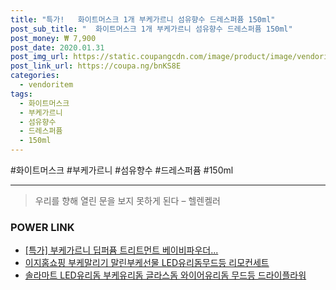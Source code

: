 ```yaml
--- 
title: "특가!   화이트머스크 1개 부케가르니 섬유향수 드레스퍼퓸 150ml" 
post_sub_title: "  화이트머스크 1개 부케가르니 섬유향수 드레스퍼퓸 150ml" 
post_money: ₩ 7,900 
post_date: 2020.01.31 
post_img_url: https://static.coupangcdn.com/image/product/image/vendoritem/2019/09/30/4577633608/bfd3e145-5f72-4e89-9dde-15087fae198a.jpg 
post_link_url: https://coupa.ng/bnKS8E 
categories: 
  - vendoritem 
tags: 
  - 화이트머스크 
  - 부케가르니 
  - 섬유향수 
  - 드레스퍼퓸 
  - 150ml 
--- 
```

  #화이트머스크 #부케가르니 #섬유향수 #드레스퍼퓸 #150ml 
<hr> 

> 우리를 향해 열린 문을 보지 못하게 된다  – 헬렌켈러 


### POWER LINK

* <a href="https://blog.naver.com/sakai111/221791308993" target="_blank">[특가] 부케가르니 딥퍼퓸 트리트먼트 베이비파우더...</a>
* <a href="https://blog.naver.com/fasyy4321/221790211597" target="_blank">이지홈쇼핑 부케말리기 말린부케선물 LED유리돔무드등 리모컨세트</a>
* <a href="https://blog.naver.com/fasyy4321/221791329285" target="_blank">솔라마트 LED유리돔 부케유리돔 글라스돔 와이어유리돔 무드등 드라이플라워</a>
